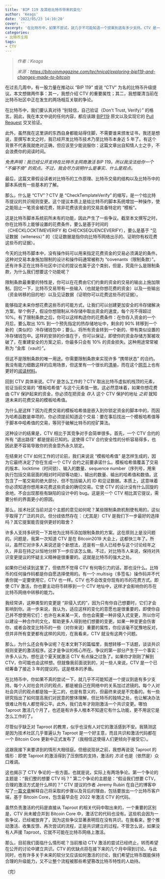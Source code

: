 ```yaml
---
title: 'BIP 119 及其给比特币带来的变化'
author: 'Keags'
date: '2022/05/23 14:10:20'
cover: ''
excerpt: '在比特币中，如果不尝试，就几乎不可能知道一个提案到底有多少支持。CTV 是一种非侵入式的变更，应该被接受。'
categories:
- 比特币主网
tags:
- CTV
---
```



> *作者：Keags*
> 
> *来源：<https://bitcoinmagazine.com/technical/exploring-bip119-and-changes-made-to-bitcoin>*



在过去几周中，有一股力量在推动以 “BIP 119” 或说 “CTV” 为名的比特币升级提议。本文想做两件事：其一，我想介绍 CTV 的重要属性；其二，我想厘清当前在比特币社区中正在发生的两场相互关联的争论。

在比特币中，我们要认真对待 “别轻信，自己验证（Don't Trust, Verify）” 的格言。因此，我在本文中说的任何内容，都应该跟 [BIP119](https://github.com/bitcoin/bips/blob/master/bip-0119.mediawiki) 原文以及实现它的 [Pull Request](https://github.com/bitcoin/bitcoin/pull/21702) 交叉验证。

此外，虽然我在这里讲的东西自身都能站得住脚，不需要谁来颁发证书，我还是想说，至撰写本文之时，我已经开发比特币技术乃至比特币本身近 5 年了。有这个背景不代表我就绝对正确，但应该至少能说服你：这篇文章出自知情人士之手，不会浪费你的阅读时间。

*免责声明：我已经公开支持在比特币主网商激活 BIP 119。所以我没法给你一个 “不偏不倚” 的观点。不过，我会尽力说明什么是事实、什么是观点。*

最后，这篇文章假设读者对比特币的工作原理、比特币交易的结构以及比特币中的脚本系统有一些基本的了解。

那么，什么是 “CTV”？CTV 是 “CheckTemplateVerify” 的缩写，是一个给比特币提议的共识规则变更。这个提议本质上是给比特币的脚本系统增加一种操作，使之能阻止一笔资金被花费，除非花费该资金的交易具备特定的 “模板”。

这是比特币脚本系统前所未有的功能，因此产生了一些争议。截至本文撰写之时，你在比特币上能够设置的花费条件，要么是基于时间的（CHECKLOCKTIMEVERIFY 和 CHECKSEQUENCEVERIFY），要么是基于 “见证数据（witeness）” 的（见证数据是指你向比特币网络出示的、证明你有权花费这些币的证据）。

今天的比特币脚本中，没有操作码可以用来指定花费资金的交易必须满足的条件。这种对交易本身施加限制的设计和操作码通常被称为 “covenants（限制条款）”。还有许多正在比特币社区中讨论的提议也属于这个类别，但是，究竟什么是限制条款，为什么我们想要这个功能呢？

限制条款最重要的特性是，你可以在花费由它们约束的资金的交易的输出上施加限制。回忆一下，比特币交易带有一些输入（也就是你想花费的资金）以及一些输出（资金转移的目的地）以及见证数据（证明你可以花费这些币的证据）。

能够指定未来你想花费这些币的可能方式，让我们可以创建更加安全的冷存储解决方案。举个例子，假设你想限制从冷存储中取出资金的速度，每个月不得超过 10%。有了限制条款之后，你可以这样构造你的花费条件：在你存入资金的一个月后，要么取出 10% 到一个预先指定的热存储地址中，剩余的 90% 转移到一个新的（类似的）冷存储钱包中；要么，将所有资金转到一个新的、带有类似设置的冷存储钱包中。这样的安排的价值在于，你可以保证，即使你的资金存储方案被攻破了，在重建安全的方案之前，你最多只会有 10% 的资金损失。这种用途常常被称为 “金库（vault）”。

但这不是限制条款的唯一用途。你需要限制条款来实现许多 “携带状态” 的合约。我没有能力细数这样的应用场景，但这里有一个很长的[清单](https://rubin.io/advent21/)，而在这个[网页](https://bitcoinops.org/en/topics/op_checktemplateverify/)上也有更好的[阅读材料](https://lists.linuxfoundation.org/pipermail/bitcoin-dev/2022-January/019831.html)。

回到 CTV 具体来说。CTV 是怎么工作的？CTV 取出比特币虚拟机栈顶的元素，验证当前交易的 “模板哈希值” 与这个元素值一致。这必然意味着，如果你想花费由 CTV 保护起来的资金，你必须在把资金 *存入* 这个 CTV 保护的地址 *之前* 就知道未来的花费交易的模板哈希值。

为什么是这样？因为花费交易的模板哈希值是嵌入到你锁定资金的脚本中的，而因为哈希函数是单项的，你必须提前知道这个交易：要在事后找出一个模板哈希值等于脚本中哈希值的交易，等同于破解比特币的挖矿算法。

这种设计的结果是，CTV 相比于其竞争对手会简单很多。首先，一个 CTV 合约的所有 “退出路径” 都是提前已知的。这使得 CTV 合约安全性的分析容易得多，也因此更不容易导致你的资金意外永久锁定。

在结束对 CTV 如何工作的讨论前，我们来说说 “模板哈希值” 是怎样生成的，因为它最终决定了你在生成一个 CTV 合约之前要承诺什么。模板哈希值覆盖了交易的版本、locktime（时间锁）、输入的数量、sequence number（序列号，用来执行包括交易层面的相对时间锁等功能）、输出的数量、输出的哈希值和数值。这包含了一笔交易的绝大部分，但不包括输入的 ID 和见证数据。本质上，这意味着你必须知道你想用来花费这些资金的确切交易。它使 CTV 的设计没有什么回旋的余地，不会出现那些有缺陷的设计中的 bug。这是另一个 CTV 相比其它提议，需要分析的界面更小的原因。

那么，技术社区当前对这个主题的意见如何呢？某些限制条款机制使有用的，这似乎取得了广泛的共识。但分歧依然存在：（尤其是）CTV 是我们下一步最好的选择吗？其它提案能否提供更好的取舍？

许多人支持多研究一下其他为比特币添加限制条款的方案。这在原则上是没问题的。问题是，我第一次知道 CTV 是在 Bitcoin2019 大会上，这都快三年了。所以，虽然它对许多人来说还是个新想法，还是有一些人已经参与这个讨论经年之久，并且在持之以恒地分辨下一步应该怎么做。不过，对比特币人来说，保持对共识变更提议的怀疑主义精神是很重要的。这就是比特币的强大之处。

如果你已经读到这里了，但依然不觉得 CTV 有何吸引力的话，那也没什么。比特币的任何操作码都是你自愿选择使用的。有一个 multisig（多签名）操作码并不代表你就一定要使用它，CTV 也一样。CTV 也不会改变你现有的币的花费方式。即使 CTV 激活，你也要主动将币转移到一个 CTV 地址中，这样才会影响你的币在比特币网络中转移的能力。

我经常讲，这种类型的变更是 “非侵入式的”，因为只有你自己想要时，它们才会影响到你。进一步来说，我认为，适应这样的变化的意愿也是很重要的，即使你自己并不想使用它们：也许在未来某一天，你也会需要一种非侵入式变更，所以你可以建设一种合作的文化，帮助更多人得到他们想要的变更。如果一种变更会伤害你，或者会改变比特币的一些（对你来说）重要的属性，你应该毫不犹豫地反对，但并非所有变更都有这样的风险，在我看来，CTV 就没有这两个问题。

那么，为什么还会有争议呢？在本文剩下的篇幅里，我想转移一下话题，谈谈共识规则变更的激活程序。这才是争议的核心所在。争议的第一部分产生于一个事实：许多人认为，想在这个夏天就激活 CTV 有点操之过急了。如果你才刚刚了解到 CTV，你可能也会这样想。但就像我前面说到的，对一些人来说，CTV 是一个已经筹备了接近 3 年的提议的。这是根本的矛盾。

在比特币中，你如果不真的尝试一下，就几乎不可能知道一个提议到底有多少支持。每个人对社会共识的观点，都是被自己在网络中的关系加过滤镜的。每个人对社会共识的观点都是独一无二的，也是有意义的，但最终来说是不完备的。有一些研究指出了如何提高我们对民意的整体理解，但比特币的独特之处，也让解决办法很难让所有人都觉得公平。此外，我们去年才刚刚激活一个共识变更。哪怕 Taproot 激活几个月了，也还是有许多人根本不知道它有什么功能，更不用说它是怎么工作的了。

尽管似乎缺乏对 Taproot 的教育，似乎也没有人对它的激活感到不安。我猜测这是因为技术社区几乎普遍认为 Taproot 是一个好主意，而且共识和激活代码都在一个 Bitcoin Core 更新中正式发布了（我相信这使得人们更倾向于接受它）。

这跟我接下来要讲到的情形大相径庭。但细说现状之前，我想再说说 Taproot 的情形：即使 Taproot 的激活得到了压倒性的支持，激活的 *方法* 也是（依然是）众口难调。

这也揭示了 CTV 争论的一些方面。也就是说，实际上有两场争论。第一个争论的主题是：“我们整的想要 CTV 吗？” 第二个争论的主题是：“假设我们想要 CTV，合理的激活方式是什么样的？” CTV 提议的作者 Jeremy Rubin 在自己的博客中写了[一篇文章](https://rubin.io/bitcoin/2022/04/17/next-steps-bip119/)解释自己将采取的步骤以及背后的理由，包括要放出一个比特币客户端，基于 Bitcoin Core，包含最早会在 2022 年激活  CTV 的代码。

虽然负责激活的代码是直接从 Taproot 的相关代码中取出来的，一个重要的区别是，CTV 尚未被合并到 Bitcoin Core 中，激活它的代码也没有。这些机会因为一些争议，已经被放弃了，因为这些争议显著表明现在没有共识。在我看来，整个推动激活、收集反馈、再次尝试的流程，正是共识建立的过程。不管怎么说，如果没有人声援 Taproot，它就不可能在比特币网络上激活。

那么，目前我们面临什么情形呢？当前推动 CTV 激活的尝试已经终止，转而希望在公开的讨论中建立共识。CTV 的优缺点将在接下来的几个月中得到讨论。与此同时，也有许多关于未来的软分叉应该如何激活的讨论，我们希望比特币既能保持合理的升级能力，又不让整个流程被那些希望篡改比特币特性的人劫持。

（完）





